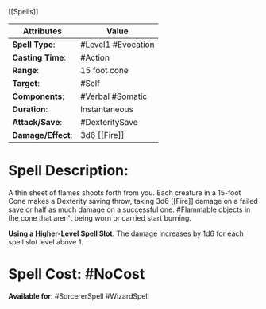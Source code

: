 [[Spells]]

| Attributes         | Value              |
| ------------------ | ------------------ |
| **Spell Type**:    | #Level1 #Evocation |
| **Casting Time**:  | #Action            |
| **Range**:         | 15 foot cone       |
| **Target**:        | #Self              |
| **Components**:    | #Verbal #Somatic   |
| **Duration**:      | Instantaneous      |
| **Attack/Save**:   | #DexteritySave     |
| **Damage/Effect**: | 3d6 [[Fire]]       |

# Spell Description: 
A thin sheet of flames shoots forth from you. Each creature in a 15-foot Cone makes a Dexterity  saving throw, taking 3d6 [[Fire]] damage on a failed save or half as much damage on a successful one. #Flammable objects in the cone that aren't being worn or carried start burning.

**Using a Higher-Level Spell Slot**. The damage increases by 1d6 for each spell slot level above 1.

# Spell Cost: #NoCost 
**Available for**: #SorcererSpell #WizardSpell 